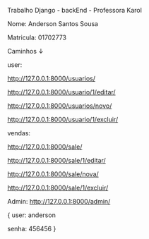 Trabalho Django - backEnd - Professora Karol

Nome: Anderson Santos Sousa

Matricula: 01702773

Caminhos ↓
         
user:

http://127.0.0.1:8000/usuarios/

http://127.0.0.1:8000/usuario/1/editar/

http://127.0.0.1:8000/usuarios/novo/

http://127.0.0.1:8000/usuario/1/excluir/

vendas:

http://127.0.0.1:8000/sale/

http://127.0.0.1:8000/sale/1/editar/

http://127.0.0.1:8000/sale/nova/

http://127.0.0.1:8000/sale/1/excluir/

Admin:
http://127.0.0.1:8000/admin/

{
user: anderson

senha: 456456
}
